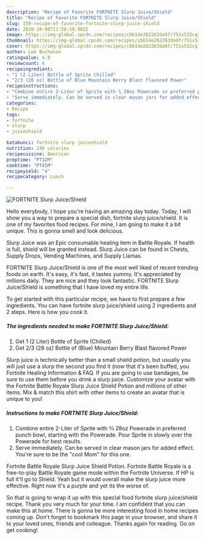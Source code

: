 ```yaml
---
description: "Recipe of Favorite FORTNITE Slurp Juice/Shield"
title: "Recipe of Favorite FORTNITE Slurp Juice/Shield"
slug: 159-recipe-of-favorite-fortnite-slurp-juice-shield
date: 2020-10-08T11:58:58.902Z
image: https://img-global.cpcdn.com/recipes/cbb14e202263da9f/751x532cq70/fortnite-slurp-juiceshield-recipe-main-photo.jpg
thumbnail: https://img-global.cpcdn.com/recipes/cbb14e202263da9f/751x532cq70/fortnite-slurp-juiceshield-recipe-main-photo.jpg
cover: https://img-global.cpcdn.com/recipes/cbb14e202263da9f/751x532cq70/fortnite-slurp-juiceshield-recipe-main-photo.jpg
author: Lee Buchanan
ratingvalue: 4.8
reviewcount: 4
recipeingredient:
- "1 (2 Liter) Bottle of Sprite Chilled"
- "2/3 (28 oz) Bottle of Blue Mountain Berry Blast flavored Power"
recipeinstructions:
- "Combine entire 2-Liter of Sprite with ⅔ 28oz Powerade in preferred punch bowl, starting with the Powerade. Pour Sprite in slowly over the Powerade for best results."
- "Serve immediately. Can be served in clear mason jars for added effect. You&#39;re sure to be the &#34;cool Mom&#34; for this one."
categories:
- Recipe
tags:
- fortnite
- slurp
- juiceshield

katakunci: fortnite slurp juiceshield 
nutrition: 240 calories
recipecuisine: American
preptime: "PT32M"
cooktime: "PT45M"
recipeyield: "4"
recipecategory: Lunch

---
```



![FORTNITE Slurp Juice/Shield](https://img-global.cpcdn.com/recipes/cbb14e202263da9f/751x532cq70/fortnite-slurp-juiceshield-recipe-main-photo.jpg)

Hello everybody, I hope you're having an amazing day today. Today, I will show you a way to prepare a special dish, fortnite slurp juice/shield. It is one of my favorites food recipes. For mine, I am going to make it a bit unique. This is gonna smell and look delicious.

Slurp Juice was an Epic consumable healing item in Battle Royale. If health is full, shield will be granted instead. Slurp Juice can be found in Chests, Supply Drops, Vending Machines, and Supply Llamas.

FORTNITE Slurp Juice/Shield is one of the most well liked of recent trending foods on earth. It's easy, it's fast, it tastes yummy. It's appreciated by millions daily. They are nice and they look fantastic. FORTNITE Slurp Juice/Shield is something that I have loved my entire life.


To get started with this particular recipe, we have to first prepare a few ingredients. You can have fortnite slurp juice/shield using 2 ingredients and 2 steps. Here is how you cook it.

<!--inarticleads1-->

##### The ingredients needed to make FORTNITE Slurp Juice/Shield:

1. Get 1 (2 Liter) Bottle of Sprite (Chilled)
1. Get 2/3 (28 oz) Bottle of (Blue) Mountain Berry Blast flavored Power


Slurp juice is technically better than a small shield potion, but usually you will just use a slurp the second you find it (now that it&#39;s been buffed, you Fortnite Healing Information &amp; FAQ. If you are going to use bandages, be sure to use them before you drink a slurp juice. Customize your avatar with the Fortnite Battle Royale Slurp Juice Shield Potion and millions of other items. Mix &amp; match this shirt with other items to create an avatar that is unique to you! 

<!--inarticleads2-->

##### Instructions to make FORTNITE Slurp Juice/Shield:

1. Combine entire 2-Liter of Sprite with ⅔ 28oz Powerade in preferred punch bowl, starting with the Powerade. Pour Sprite in slowly over the Powerade for best results.
1. Serve immediately. Can be served in clear mason jars for added effect. You&#39;re sure to be the &#34;cool Mom&#34; for this one.


Fortnite Battle Royale Slurp Juice Shield Potion. Fortnite Battle Royale is a free-to-play Battle Royale game mode within the Fortnite Universe. If HP is full it&#39;ll go to Shield. Yeah but it would overall make the slurp juice more effective. Right now it&#39;s a purple and yet its the worse of. 

So that is going to wrap it up with this special food fortnite slurp juice/shield recipe. Thank you very much for your time. I am confident that you can make this at home. There is gonna be more interesting food in home recipes coming up. Don't forget to bookmark this page in your browser, and share it to your loved ones, friends and colleague. Thanks again for reading. Go on get cooking!
